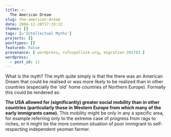 ```yaml
---
title: >-
  The American Dream
slug: the-american-dream
date: 2004-12-28T17:33:13
themes: []
tags: [u'Intellectual Myths']
projects: []
posttypes: []
featured: False
provenance: [ wordpress, rufuspollock.org, migration-201703 ]
wordpress:
  - post_id: 11
---
```


<p>
	What is the myth? The myth quite simply is that the there was an American Dream that could be realised or was more likely to be realized than in other countries (especially the 'old' home countries of Northern Europe). Formally this could be rendered as:
</p>
<p>
	<strong>The USA allowed for (significantly) greater social mobility than in other countries (particularly those in Western Europe from which many of the early immigrants came).</strong> This mobility might be only in any a specific area, for example referring only to the extreme case of progress from rags to riches, or it might be the more common situation of poor immigrant to self-respecting independent yeoman farmer.
</p>

